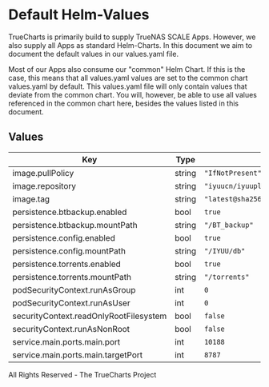 # Default Helm-Values

TrueCharts is primarily build to supply TrueNAS SCALE Apps.
However, we also supply all Apps as standard Helm-Charts. In this document we aim to document the default values in our values.yaml file.

Most of our Apps also consume our "common" Helm Chart.
If this is the case, this means that all values.yaml values are set to the common chart values.yaml by default. This values.yaml file will only contain values that deviate from the common chart.
You will, however, be able to use all values referenced in the common chart here, besides the values listed in this document.

## Values

| Key | Type | Default | Description |
|-----|------|---------|-------------|
| image.pullPolicy | string | `"IfNotPresent"` |  |
| image.repository | string | `"iyuucn/iyuuplus"` |  |
| image.tag | string | `"latest@sha256:657efe26a464638a2e39ba618e8912830c6280fa1fe9af55adb942175cf0835e"` |  |
| persistence.btbackup.enabled | bool | `true` |  |
| persistence.btbackup.mountPath | string | `"/BT_backup"` |  |
| persistence.config.enabled | bool | `true` |  |
| persistence.config.mountPath | string | `"/IYUU/db"` |  |
| persistence.torrents.enabled | bool | `true` |  |
| persistence.torrents.mountPath | string | `"/torrents"` |  |
| podSecurityContext.runAsGroup | int | `0` |  |
| podSecurityContext.runAsUser | int | `0` |  |
| securityContext.readOnlyRootFilesystem | bool | `false` |  |
| securityContext.runAsNonRoot | bool | `false` |  |
| service.main.ports.main.port | int | `10188` |  |
| service.main.ports.main.targetPort | int | `8787` |  |

All Rights Reserved - The TrueCharts Project
